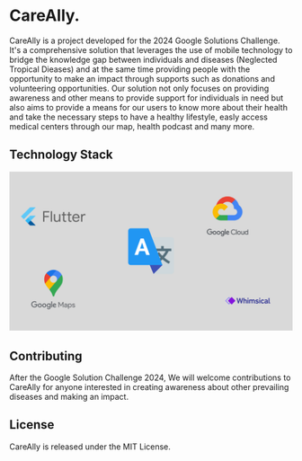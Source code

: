 # CareAlly.
CareAlly is a project developed for the 2024 Google Solutions Challenge. It's a comprehensive solution that leverages the use of mobile technology 
to bridge the knowledge gap between individuals and diseases (Neglected Tropical Dieases) and at the same time providing people with the opportunity to make an impact through supports such as 
donations and volunteering opportunities. Our solution not only focuses on providing awareness and other means to provide support for individuals in need but also aims to provide a means for our users to know more about their health and take the necessary steps to have a healthy lifestyle, easly access medical centers through our map, health podcast and many more.



## Technology Stack
![Technology stack](https://github.com/Odeyiany2/CareAlly/blob/main/tecnology%20stack.png)

## Contributing
After the Google Solution Challenge 2024, We will welcome contributions to CareAlly for anyone interested in creating awareness about other prevailing diseases and making an impact.

## License
CareAlly is released under the MIT License. 
